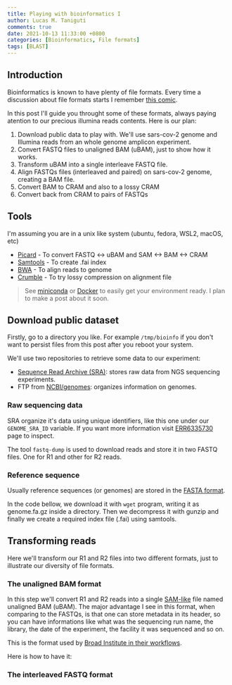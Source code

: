 ```yaml
---
title: Playing with bioinformatics I
author: Lucas M. Taniguti
comments: true
date: 2021-10-13 11:33:00 +0800
categories: [Bioinformatics, File formats]
tags: [BLAST]
---
```


## Introduction

Bioinformatics is known to have plenty of file formats. Every time a discussion about file formats starts I remember [this comic](http://www.niso.org/sites/default/files/inline-images/How%20Standards%20Proliferate%20%281%29.png).

In this post I'll guide you throught some of these formats, always paying atention to our precious illumina reads contents. Here is our plan:

1. Download public data to play with. We'll use sars-cov-2 genome and Illumina reads from an whole genome amplicon experiment.
2. Convert FASTQ files to unaligned BAM (uBAM), just to show how it works.
3. Transform uBAM into a single interleave FASTQ file.
4. Align FASTQs files (interleaved and paired) on sars-cov-2 genome, creating a BAM file.
5. Convert BAM to CRAM and also to a lossy CRAM
6. Convert back from CRAM to pairs of FASTQs

## Tools

I'm assuming you are in a unix like system (ubuntu, fedora, WSL2, macOS, etc)

- [Picard](https://broadinstitute.github.io/picard/) - To convert FASTQ <-> uBAM and SAM <-> BAM <-> CRAM
- [Samtools](http://www.htslib.org/) - To create .fai index
- [BWA](https://github.com/lh3/bwa) - To align reads to genome
- [Crumble](https://www.sanger.ac.uk/tool/crumble/) - To try lossy compression on alignment file

> See [miniconda](https://docs.conda.io/en/latest/miniconda.html) or [Docker](https://www.docker.com/) to easily get your environment ready. I plan to make a post about it soon.

## Download public dataset

Firstly, go to a directory you like. For example `/tmp/bioinfo` if you don't want to persist files from this post after you reboot your system.

We'll use two repositories to retrieve some data to our experiment:
- [Sequence Read Archive (SRA)](https://www.ncbi.nlm.nih.gov/sra): stores raw data from NGS sequencing experiments.
- FTP from [NCBI/genomes](https://www.ncbi.nlm.nih.gov/genome): organizes information on genomes.

### Raw sequencing data

SRA organize it's data using unique identifiers, like this one under our `GENOME_SRA_ID` variable. If you want more information visit [ERR6335730](https://trace.ncbi.nlm.nih.gov/Traces/sra/?run=ERR6335730) page to inspect.

The tool `fastq-dump` is used to download reads and store it in two FASTQ files. One for R1 and other for R2 reads.

<script src="https://emgithub.com/embed.js?target=https%3A%2F%2Fgithub.com%2Flmtani%2Flmtani.github.io%2Fblob%2Fwip-illumina-format-patterns%2F_code%2Fplaying-with-bioinformatics-files%2Fplaying-with-bioinformatics-files.sh%23L5-L7&style=zenburn&showLineNumbers=on&showFileMeta=on&showCopy=on"></script>

### Reference sequence

Usually reference sequences (or genomes) are stored in the [FASTA format](https://en.wikipedia.org/wiki/FASTA_format).

In the code bellow, we download it with `wget` program, writing it as genome.fa.gz inside a directory. Then we decompress it with gunzip and finally we create a required index file (.fai) using samtools.

<script src="https://emgithub.com/embed.js?target=https%3A%2F%2Fgithub.com%2Flmtani%2Flmtani.github.io%2Fblob%2Fwip-illumina-format-patterns%2F_code%2Fplaying-with-bioinformatics-files%2Fplaying-with-bioinformatics-files.sh%23L9-L17&style=zenburn&showLineNumbers=on&showFileMeta=on&showCopy=on"></script>

## Transforming reads

Here we'll transform our R1 and R2 files into two different formats, just to illustrate our diversity of file formats.

### The unaligned BAM format

In this step we'll convert R1 and R2 reads into a single [SAM-like](https://samtools.github.io/hts-specs/SAMv1.pdf) file named unaligned BAM (uBAM). The major advantage I see in this format, when comparing to the FASTQs, is that one can store metadata in its header, so you can have informations like what was the sequencing run name, the library, the date of the experiment, the facility it was sequenced and so on.

This is the format used by [Broad Institute in their workflows](https://broadinstitute.github.io/warp/docs/Pipelines/Whole_Genome_Germline_Single_Sample_Pipeline/README/#input-requirements-and-expectations).

Here is how to have it:

<script src="https://emgithub.com/embed.js?target=https%3A%2F%2Fgithub.com%2Flmtani%2Flmtani.github.io%2Fblob%2Fwip-illumina-format-patterns%2F_code%2Fplaying-with-bioinformatics-files%2Fplaying-with-bioinformatics-files.sh%23L20-L38&style=zenburn&showLineNumbers=on&showFileMeta=on&showCopy=on"></script>

### The interleaved FASTQ format

<script src="https://emgithub.com/embed.js?target=https%3A%2F%2Fgithub.com%2Flmtani%2Flmtani.github.io%2Fblob%2Fwip-illumina-format-patterns%2F_code%2Fplaying-with-bioinformatics-files%2Fplaying-with-bioinformatics-files.sh%23L40-L46&style=zenburn&showLineNumbers=on&showFileMeta=on&showCopy=on"></script>